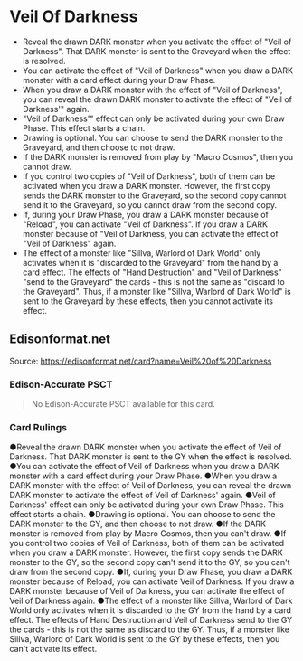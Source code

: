 # Veil Of Darkness

*   Reveal the drawn DARK monster when you activate the effect of "Veil of Darkness". That DARK monster is sent to the Graveyard when the effect is resolved.
*   You can activate the effect of "Veil of Darkness" when you draw a DARK monster with a card effect during your Draw Phase.
*   When you draw a DARK monster with the effect of "Veil of Darkness", you can reveal the drawn DARK monster to activate the effect of "Veil of Darkness'" again.
*   "Veil of Darkness'" effect can only be activated during your own Draw Phase. This effect starts a chain.
*   Drawing is optional. You can choose to send the DARK monster to the Graveyard, and then choose to not draw.
*   If the DARK monster is removed from play by "Macro Cosmos", then you cannot draw.
*   If you control two copies of "Veil of Darkness", both of them can be activated when you draw a DARK monster. However, the first copy sends the DARK monster to the Graveyard, so the second copy cannot send it to the Graveyard, so you cannot draw from the second copy.
*   If, during your Draw Phase, you draw a DARK monster because of "Reload", you can activate "Veil of Darkness". If you draw a DARK monster because of "Veil of Darkness, you can activate the effect of "Veil of Darkness" again.
*   The effect of a monster like "Sillva, Warlord of Dark World" only activates when it is "discarded to the Graveyard" from the hand by a card effect. The effects of "Hand Destruction" and "Veil of Darkness" "send to the Graveyard" the cards - this is not the same as "discard to the Graveyard". Thus, if a monster like "Sillva, Warlord of Dark World" is sent to the Graveyard by these effects, then you cannot activate its effect.

## Edisonformat.net

Source: https://edisonformat.net/card?name=Veil%20of%20Darkness

### Edison-Accurate PSCT

> No Edison-Accurate PSCT available for this card.

### Card Rulings

●Reveal the drawn DARK monster when you activate the effect of Veil of Darkness. That DARK monster is sent to the GY when the effect is resolved.
●You can activate the effect of Veil of Darkness when you draw a DARK monster with a card effect during your Draw Phase.
●When you draw a DARK monster with the effect of Veil of Darkness, you can reveal the drawn DARK monster to activate the effect of Veil of Darkness' again.
●Veil of Darkness' effect can only be activated during your own Draw Phase. This effect starts a chain.
●Drawing is optional. You can choose to send the DARK monster to the GY, and then choose to not draw.
●If the DARK monster is removed from play by Macro Cosmos, then you can't draw.
●If you control two copies of Veil of Darkness, both of them can be activated when you draw a DARK monster. However, the first copy sends the DARK monster to the GY, so the second copy can't send it to the GY, so you can't draw from the second copy.
●If, during your Draw Phase, you draw a DARK monster because of Reload, you can activate Veil of Darkness. If you draw a DARK monster because of Veil of Darkness, you can activate the effect of Veil of Darkness again.
●The effect of a monster like Sillva, Warlord of Dark World only activates when it is discarded to the GY from the hand by a card effect. The effects of Hand Destruction and Veil of Darkness send to the GY the cards - this is not the same as discard to the GY. Thus, if a monster like Sillva, Warlord of Dark World is sent to the GY by these effects, then you can't activate its effect.
            